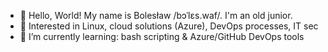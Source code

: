 - 👋 Hello, World! My name is Bolesław /bɔˈlɛs.waf/. I'm an old junior.
- 👀 Interested in Linux, cloud solutions (Azure), DevOps processes, IT sec
- 🌱 I’m currently learning: bash scripting & Azure/GitHub DevOps tools

<!---
bwaledziak/bwaledziak is a ✨ special ✨ repository because its `README.md` (this file) appears on your GitHub profile.
You can click the Preview link to take a look at your changes.
--->
